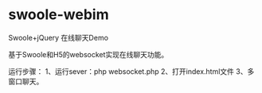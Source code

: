 # swoole-webim
Swoole+jQuery 在线聊天Demo

基于Swoole和H5的websocket实现在线聊天功能。

运行步骤：
1、运行sever：php websocket.php
2、打开index.html文件
3、多窗口聊天。



